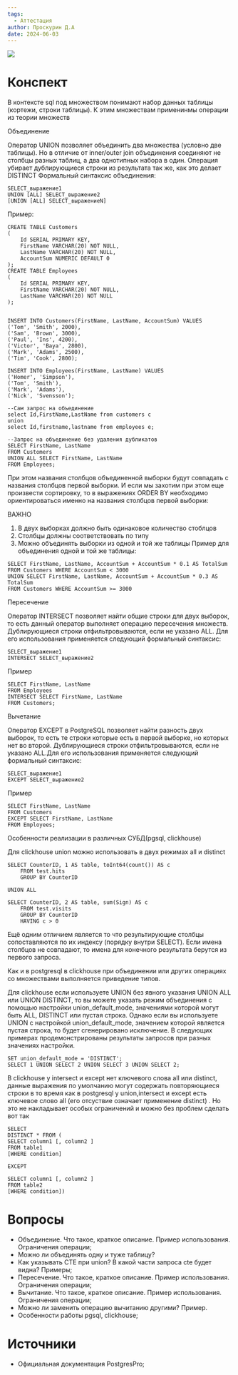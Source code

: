 ```yaml
---
tags:
  - Аттестация
author: Проскурин Д.А
date: 2024-06-03
---
```

![](images/Pasted%20image%2020231031214533.png)

# Конспект

В контексте sql под множеством понимают набор данных таблицы (кортежи, строки таблицы). К этим множествам применинмы операции из теории множеств

Объединение

Оператор UNION позволяет объединить два множества (условно две таблицы). Но в отличие от inner/outer join объединения соединяют не столбцы разных таблиц, а два однотипных набора в один. Операция убирает дублирующиеся строки из результата так же, как это делает DISTINCT Формальный синтаксис объединения:
```
SELECT_выражение1
UNION [ALL] SELECT_выражение2
[UNION [ALL] SELECT_выражениеN]
```

Пример:
```
CREATE TABLE Customers
(
    Id SERIAL PRIMARY KEY,
    FirstName VARCHAR(20) NOT NULL,
    LastName VARCHAR(20) NOT NULL,
    AccountSum NUMERIC DEFAULT 0
);
CREATE TABLE Employees
(
    Id SERIAL PRIMARY KEY,
    FirstName VARCHAR(20) NOT NULL,
    LastName VARCHAR(20) NOT NULL
);
  

INSERT INTO Customers(FirstName, LastName, AccountSum) VALUES
('Tom', 'Smith', 2000),
('Sam', 'Brown', 3000),
('Paul', 'Ins', 4200),
('Victor', 'Baya', 2800),
('Mark', 'Adams', 2500),
('Tim', 'Cook', 2800);
  
INSERT INTO Employees(FirstName, LastName) VALUES
('Homer', 'Simpson'),
('Tom', 'Smith'),
('Mark', 'Adams'),
('Nick', 'Svensson');

--Сам запрос на объединение
select Id,FirstName,LastName from customers c 
union
select Id,firstname,lastname from employees e;

--Запрос на объединение без удаления дубликатов
SELECT FirstName, LastName
FROM Customers
UNION ALL SELECT FirstName, LastName 
FROM Employees;
```
При этом названия столбцов объединенной выборки будут совпадать с названия столбцов первой выборки. И если мы захотим при этом еще произвести сортировку, то в выражениях ORDER BY необходимо ориентироваться именно на названия столбцов первой выборки:

ВАЖНО
1. В двух выборках должно быть одинаковое количество стоблцов
2. Столбцы должны соответствовать по типу
3. Можно объединять выборки из одной и той же таблицы
Пример для объединения одной и той же таблицы:
```
SELECT FirstName, LastName, AccountSum + AccountSum * 0.1 AS TotalSum 
FROM Customers WHERE AccountSum < 3000
UNION SELECT FirstName, LastName, AccountSum + AccountSum * 0.3 AS TotalSum 
FROM Customers WHERE AccountSum >= 3000
```


Пересечение

Оператор INTERSECT позволяет найти общие строки для двух выборок, то есть данный оператор выполняет операцию пересечения множеств. Дублирующиеся строки отфильтровываются, если не указано ALL. Для его использования применяется следующий формальный синтаксис:
```
SELECT_выражение1
INTERSECT SELECT_выражение2
```

Пример
```
SELECT FirstName, LastName
FROM Employees
INTERSECT SELECT FirstName, LastName 
FROM Customers;
```


Вычетание

Оператор EXCEPT в PostgreSQL позволяет найти разность двух выборок, то есть те строки которые есть в первой выборке, но которых нет во второй. Дублирующиеся строки отфильтровываются, если не указано ALL.Для его использования применяется следующий формальный синтаксис:
```
SELECT_выражение1
EXCEPT SELECT_выражение2
```

Пример
```
SELECT FirstName, LastName
FROM Customers
EXCEPT SELECT FirstName, LastName 
FROM Employees;
```


Особенности реализации в различных СУБД(pgsql, clickhouse)


Для clickhouse union можно использовать в двух режимах all и distinct
```
SELECT CounterID, 1 AS table, toInt64(count()) AS c
    FROM test.hits
    GROUP BY CounterID

UNION ALL

SELECT CounterID, 2 AS table, sum(Sign) AS c
    FROM test.visits
    GROUP BY CounterID
    HAVING c > 0
```

Ещё одним отличием является то что результирующие столбцы сопоставляются по их индексу (порядку внутри SELECT). Если имена столбцов не совпадают, то имена для конечного результата берутся из первого запроса.

Как и в postgresql в clickhouse при объединении или других операциях со множествами выполняется приведение типов.

Для clickhouse если используете UNION без явного указания UNION ALL или UNION DISTINCT, то вы можете указать режим объединения с помощью настройки union_default_mode, значениями которой могут быть ALL, DISTINCT или пустая строка. Однако если вы используете UNION с настройкой union_default_mode, значением которой является пустая строка, то будет сгенерировано исключение. В следующих примерах продемонстрированы результаты запросов при разных значениях настройки.

```
SET union_default_mode = 'DISTINCT';
SELECT 1 UNION SELECT 2 UNION SELECT 3 UNION SELECT 2;
```

В clickhouse у intersect и except нет ключевого слова all или distinct, данные выражения по умолчанию могут содержать повторяющиеся строки в то время как в postgresql у union,intersect и except есть ключевое слово all (его отсуствие означает применение distinct) . Но это не накладывает особых ограничений и можно без проблем сделать вот так

```
SELECT 
DISTINCT * FROM (
SELECT column1 [, column2 ]
FROM table1
[WHERE condition]

EXCEPT

SELECT column1 [, column2 ]
FROM table2
[WHERE condition])
```

# Вопросы
- Объединение. Что такое, краткое описание. Пример использования. Ограничения операции;
- Можно ли объединять одну и туже таблицу?
- Как указывать CTE при union? В какой части запроса cte будет видна? Примеры;
- Пересечение. Что такое, краткое описание. Пример использования. Ограничения операции;
- Вычитание. Что такое, краткое описание. Пример использования. Ограничения операции;
- Можно ли заменить операцию вычитанию другими? Пример.
- Особенности работы pgsql, clickhouse;

# Источники

- Официальная документация PostgresPro;